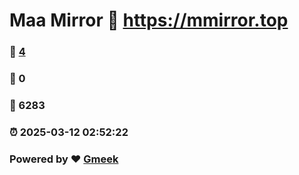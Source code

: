 # Maa Mirror :link: https://mmirror.top 
### :page_facing_up: [4](https://mmirror.top/tag.html) 
### :speech_balloon: 0 
### :hibiscus: 6283 
### :alarm_clock: 2025-03-12 02:52:22 
### Powered by :heart: [Gmeek](https://github.com/Meekdai/Gmeek)
